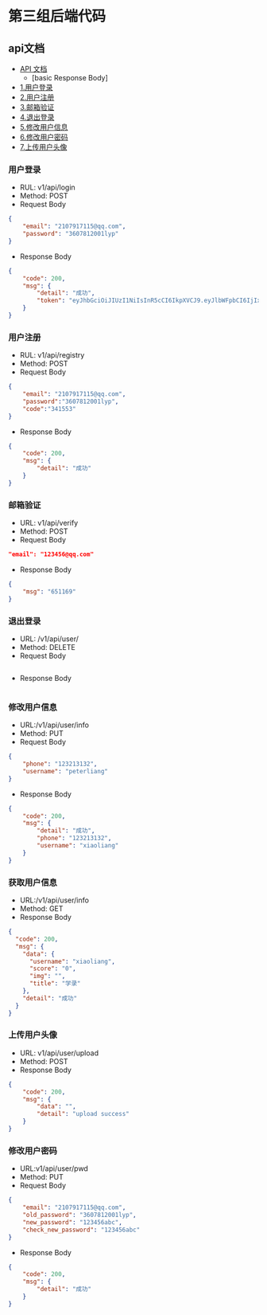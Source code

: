 # 第三组后端代码

## api文档
- [API 文档](#api文档)
    + [basic Response Body]
- [1.用户登录](#用户注册)
- [2.用户注册](#用户登录)
- [3.邮箱验证](#邮箱验证)  
- [4.退出登录](#退出登录)  
- [5.修改用户信息](#修改用户信息)
- [6.修改用户密码](#修改用户密码)  
- [7.上传用户头像](#上传用户头像)


### 用户登录
- RUL: v1/api/login
- Method: POST
- Request Body

```json
{
    "email": "2107917115@qq.com",
    "password": "3607812001lyp"
}
```

- Response Body
```json
{
    "code": 200,
    "msg": {
        "detail": "成功",
        "token": "eyJhbGciOiJIUzI1NiIsInR5cCI6IkpXVCJ9.eyJlbWFpbCI6IjIxMDc5MTcxMTVAcXEuY29tIiwiZXhwIjoxNjE4NDE2OTMzLCJpc3MiOiJwZXRlciJ9.rv31MRiM-oPbCSE73clMYjScZ9FM8dSeS2Jh7bYcXmw"
    }
}
```
### 用户注册
- RUL: v1/api/registry
- Method: POST
- Request Body
```json
{
    "email": "2107917115@qq.com",
    "password":"3607812001lyp",
    "code":"341553"
}
```
- Response Body
```json
{
    "code": 200,
    "msg": {
        "detail": "成功"
    }
}
```

### 邮箱验证
- URL: v1/api/verify
- Method: POST
- Request Body
```json
"email": "123456@qq.com"
```

- Response Body
```json
{
    "msg": "651169"
}
```
### 退出登录
- URL: /v1/api/user/
- Method: DELETE
- Request Body
```json

```
- Response Body
```json

```
### 修改用户信息
- URL:/v1/api/user/info
- Method: PUT
- Request Body
```json
{
    "phone": "123213132",
    "username": "peterliang"
}
```
- Response Body
```json
{
    "code": 200,
    "msg": {
        "detail": "成功",
        "phone": "123213132",
        "username": "xiaoliang"
    }
}
```

### 获取用户信息
- URL:/v1/api/user/info
- Method: GET
- Response Body
```json
{
  "code": 200,
  "msg": {
    "data": {
      "username": "xiaoliang",
      "score": "0",
      "img": "",
      "title": "学录"
    },
    "detail": "成功"
  }
}
```
### 上传用户头像
- URL: v1/api/user/upload
- Method: POST
- Response Body
```json
{
    "code": 200,
    "msg": {
        "data": "",
        "detail": "upload success"
    }
}
```

### 修改用户密码
- URL:v1/api/user/pwd
- Method: PUT
- Request Body
```json
{
    "email": "2107917115@qq.com",
    "old_password": "3607812001lyp",
    "new_password": "123456abc",
    "check_new_password": "123456abc"
}
```
- Response Body
```json
{
    "code": 200,
    "msg": {
        "detail": "成功"
    }
}
```
